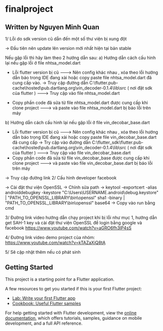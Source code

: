 # finalproject
## Written by Nguyen Minh Quan

1/ Lỗi do sdk version cũ dẫn đến một số thư viện bị xung đột 

-> Đầu tiên nên update lên version mới nhất hiện tại bản stable

Nếu gặp lỗi thì hãy làm theo 2 hướng dẫn sau:
a) Hướng dẫn cách cấu hình lại nếu gặp lỗi ở file nhtsa_model.dart
- Lỗi flutter version bị cũ ---> Nên config khác nhau , xóa theo lỗi hướng dẫn báo trong IDE đang xài hoặc copy paste file nhtsa_model.dart đã cung cấp vào.
-> Truy cập đường dẫn C:\flutter\.pub-cache\hosted\pub.dartlang.org\vin_decoder-0.1.4\lib\src ( nơi đặt sdk của flutter )
---> Truy cập vào file nhtsa_model.dart 

- Copy phần code đã sửa từ file nhtsa_model.dart được cung cấp khi clone project
---> và paste vào file nhtsa_model.dart bị báo lỗi trên máy

b) Hướng dẫn cách cấu hình lại nếu gặp lỗi ở file vin_decobar_base.dart
- Lỗi flutter version bị cũ ---> Nên config khác nhau , xóa theo lỗi hướng dẫn báo trong IDE đang xài hoặc copy paste file vin_decobar_base.dart đã cung cấp 
-> Try cập vào đường dẫn C:\flutter_sdk\flutter\.pub-cache\hosted\pub.dartlang.org\vin_decoder-0.1.4\lib\src ( nơi đặt sdk của flutter )
---> Truy cập vào file vin_decobar_base.dart 
- Copy phần code đã sửa từ file vin_decobar_base được cung cấp khi clone project 
---> và paste vào file vin_decobar_base.dart bị báo lỗi trên máy

-> Truy cập đường link 
2/ Cấu hình developer facebook

-> Cài đặt thư viện OpenSSL -> Chỉnh sửa path 
-> keytool -exportcert -alias androiddebugkey -keystore "C:\Users\USERNAME\.android\debug.keystore" | "PATH_TO_OPENSSL_LIBRARY\bin\openssl" sha1 -binary | "PATH_TO_OPENSSL_LIBRARY\bin\openssl" base64
-> Copy vào run bằng cmd 

3/ Đường link video hướng dẫn chạy project khi bị lỗi như mục 1, hướng dẫn get SAH-1 key và cài đặt thư viện OpenSSL để login bằng google và facebook
https://www.youtube.com/watch?v=aGRO6fh3lP4sS

4/ Đường link video demo project của nhóm:
https://www.youtube.com/watch?v=kTAZaXiQ8tA

5/ Sẽ cập nhật thêm nếu có phát sinh 

## Getting Started

This project is a starting point for a Flutter application.

A few resources to get you started if this is your first Flutter project:

- [Lab: Write your first Flutter app](https://docs.flutter.dev/get-started/codelab)
- [Cookbook: Useful Flutter samples](https://docs.flutter.dev/cookbook)

For help getting started with Flutter development, view the
[online documentation](https://docs.flutter.dev/), which offers tutorials,
samples, guidance on mobile development, and a full API reference.
